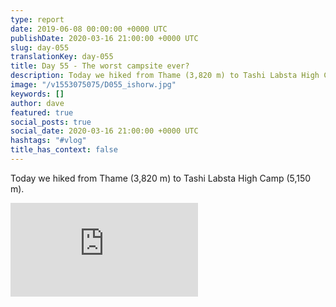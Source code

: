 ```yaml
---
type: report
date: 2019-06-08 00:00:00 +0000 UTC
publishDate: 2020-03-16 21:00:00 +0000 UTC
slug: day-055
translationKey: day-055
title: Day 55 - The worst campsite ever?
description: Today we hiked from Thame (3,820 m) to Tashi Labsta High Camp (5,150 m).
image: "/v1553075075/D055_ishorw.jpg"
keywords: []
author: dave
featured: true
social_posts: true
social_date: 2020-03-16 21:00:00 +0000 UTC
hashtags: "#vlog"
title_has_context: false
---
```


Today we hiked from Thame (3,820 m) to Tashi Labsta High Camp (5,150 m).

<iframe class="youtube75" src="https://www.youtube.com/embed/4NxdtOzA118" frameborder="0" allow="accelerometer; autoplay; encrypted-media; gyroscope; picture-in-picture" allowfullscreen></iframe>


